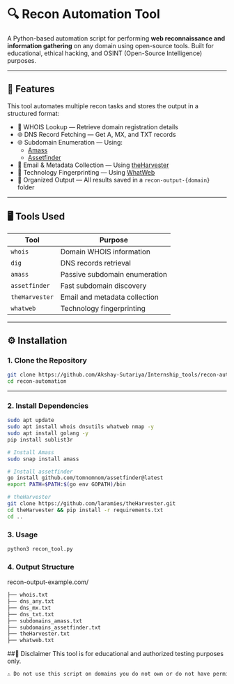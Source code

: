 # 🔍 Recon Automation Tool

A Python-based automation script for performing **web reconnaissance and information gathering** on any domain using open-source tools. Built for educational, ethical hacking, and OSINT (Open-Source Intelligence) purposes.

---

## 📌 Features

This tool automates multiple recon tasks and stores the output in a structured format:

- 🧾 WHOIS Lookup — Retrieve domain registration details  
- 🌐 DNS Record Fetching — Get A, MX, and TXT records  
- 🌐 Subdomain Enumeration — Using:
  - [Amass](https://github.com/owasp-amass)
  - [Assetfinder](https://github.com/tomnomnom/assetfinder)
- 📧 Email & Metadata Collection — Using [theHarvester](https://github.com/laramies/theHarvester)
- 🧠 Technology Fingerprinting — Using [WhatWeb](https://github.com/urbanadventurer/WhatWeb)
- 💾 Organized Output — All results saved in a `recon-output-{domain}` folder

---

## 🖥️ Tools Used

| Tool           | Purpose                          |
|----------------|----------------------------------|
| `whois`        | Domain WHOIS information         |
| `dig`          | DNS records retrieval            |
| `amass`        | Passive subdomain enumeration    |
| `assetfinder`  | Fast subdomain discovery         |
| `theHarvester` | Email and metadata collection    |
| `whatweb`      | Technology fingerprinting        |

---

## ⚙️ Installation

### 1. Clone the Repository

```bash
git clone https://github.com/Akshay-Sutariya/Internship_tools/recon-automation.git
cd recon-automation
```

---
### 2. Install Dependencies

```bash
sudo apt update
sudo apt install whois dnsutils whatweb nmap -y
sudo apt install golang -y
pip install sublist3r

# Install Amass
sudo snap install amass

# Install assetfinder
go install github.com/tomnomnom/assetfinder@latest
export PATH=$PATH:$(go env GOPATH)/bin

# theHarvester
git clone https://github.com/laramies/theHarvester.git
cd theHarvester && pip install -r requirements.txt
cd ..
```

### 3. Usage

```bash
python3 recon_tool.py
```

### 4. Output Structure

recon-output-example.com/
```bash
├── whois.txt
├── dns_any.txt
├── dns_mx.txt
├── dns_txt.txt
├── subdomains_amass.txt
├── subdomains_assetfinder.txt
├── theHarvester.txt
├── whatweb.txt
```


##🔐 Disclaimer
This tool is for educational and authorized testing purposes only.
```bash
⚠️ Do not use this script on domains you do not own or do not have permission to test. Use responsibly.
```

